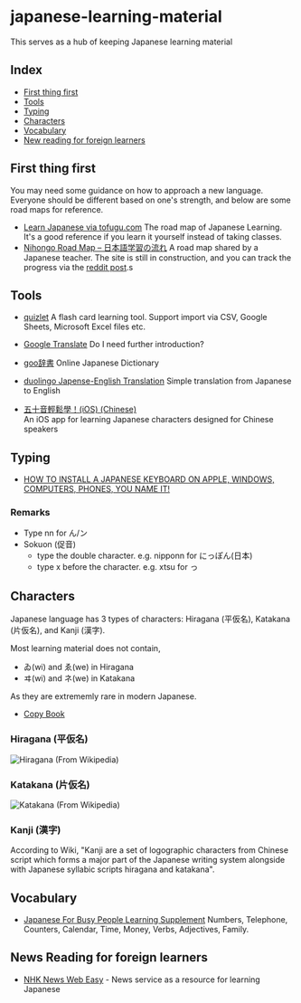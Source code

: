 # japanese-learning-material

This serves as a hub of keeping Japanese learning material

## Index 
- [First thing first](#first-thing-first)
- [Tools](#tools)
- [Typing](#typing)
- [Characters](#characters)
- [Vocabulary](#vocabulary)
- [New reading for foreign learners](#new-reading-for-foreign-learners)


## First thing first 

You may need some guidance on how to approach a new language. Everyone should be different based on one's strength, and below are some road maps for reference. 

- [Learn Japanese via tofugu.com](https://www.tofugu.com/learn-japanese/) The road map of Japanese Learning. It's a good reference if you learn it yourself instead of taking classes. 
- [Nihongo Road Map – 日本語学習の流れ](https://sakuratips.com/2021/06/06/roadmap/) A road map shared by a Japanese teacher. The site is still in construction, and you can track the progress via the [reddit post](https://www.reddit.com/r/LearnJapanese/comments/q57v5n/making_the_japanese_learning_roadmap/).s

## Tools 
- [quizlet](https://quizlet.com)
A flash card learning tool. Support import via CSV, Google Sheets, Microsoft Excel files etc. 

- [Google Translate](https://translate.google.com) 
Do I need further introduction? 

- [goo辞書](https://dictionary.goo.ne.jp/) 
Online Japanese Dictionary

- [duolingo Japense-English Translation](https://www.duolingo.com/dictionary/Japanese/)
Simple translation from Japanese to English 

- [五十音輕鬆學！(iOS) (Chinese)](https://apps.apple.com/hk/app/%E4%BA%94%E5%8D%81%E9%9F%B3%E8%BC%95%E9%AC%86%E5%AD%B8/id953946449)\
An iOS app for learning Japanese characters designed for Chinese speakers

## Typing 

- [HOW TO INSTALL A JAPANESE KEYBOARD
ON APPLE, WINDOWS, COMPUTERS, PHONES, YOU NAME IT!](https://www.tofugu.com/japanese/how-to-install-japanese-keyboard/)

### Remarks 

- Type nn for ん/ン
- Sokuon (促音)
    - type the double character. e.g. nipponn for にっぽん(日本)
    - type x before the character. e.g. xtsu for っ

## Characters
Japanese language has 3 types of characters: Hiragana (平仮名), Katakana (片仮名), and Kanji (漢字). 

Most learning material does not contain,  

- ゐ(wi) and ゑ(we) in Hiragana 
- ヰ(wi) and ネ(we) in Katakana 

As they are extrememly rare in modern Japanese. 

- [Copy Book](http://japanese-lesson.com/resources/pdf/characters/hiragana_writing_practice_sheets.pdf)

### Hiragana (平仮名)
![Hiragana (From Wikipedia)](https://upload.wikimedia.org/wikipedia/commons/thumb/2/28/Table_hiragana.svg/1152px-Table_hiragana.svg.png)

### Katakana (片仮名)
![Katakana (From Wikipedia)](https://upload.wikimedia.org/wikipedia/commons/thumb/0/0d/Table_katakana.svg/1152px-Table_katakana.svg.png)

### Kanji (漢字)
According to Wiki, "Kanji are a set of logographic characters from Chinese script which forms a major part of the Japanese writing system alongside with Japanese syllabic scripts hiragana and katakana".

## Vocabulary 
- [Japanese For Busy People Learning Supplement](https://www.ajalt.org/sfyj/)
Numbers, Telephone, Counters, Calendar, Time, Money, Verbs, Adjectives, Family. 

## News Reading for foreign learners
- [NHK News Web Easy](https://www3.nhk.or.jp/news/easy/) - News service as a resource for learning Japanese